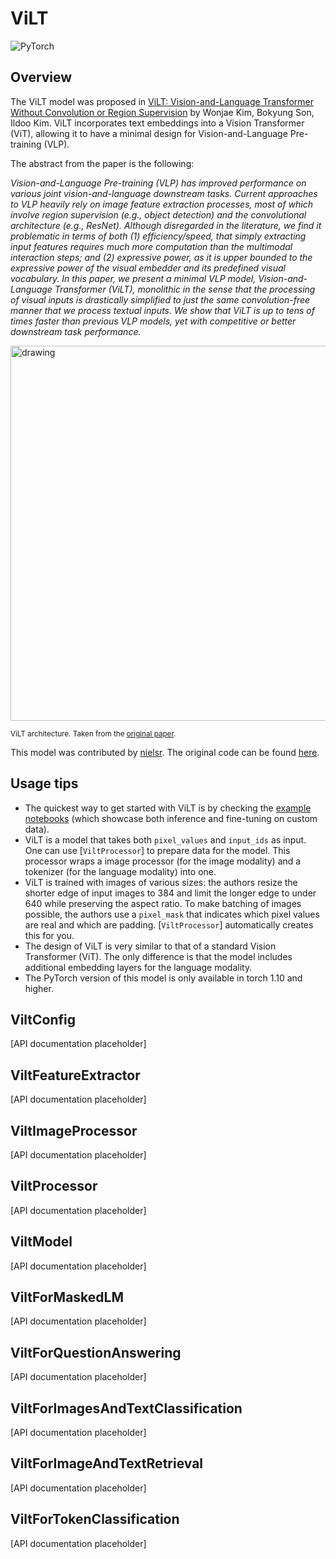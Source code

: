 <!--Copyright 2021 The HuggingFace Team. All rights reserved.

Licensed under the Apache License, Version 2.0 (the "License"); you may not use this file except in compliance with
the License. You may obtain a copy of the License at

http://www.apache.org/licenses/LICENSE-2.0

Unless required by applicable law or agreed to in writing, software distributed under the License is distributed on
an "AS IS" BASIS, WITHOUT WARRANTIES OR CONDITIONS OF ANY KIND, either express or implied. See the License for the
specific language governing permissions and limitations under the License.

⚠️ Note that this file is in Markdown but contain specific syntax for our doc-builder (similar to MDX) that may not be
rendered properly in your Markdown viewer.

-->

# ViLT

<div class="flex flex-wrap space-x-1">
<img alt="PyTorch" src="https://img.shields.io/badge/PyTorch-DE3412?style=flat&logo=pytorch&logoColor=white">
</div>

## Overview

The ViLT model was proposed in [ViLT: Vision-and-Language Transformer Without Convolution or Region Supervision](https://arxiv.org/abs/2102.03334)
by Wonjae Kim, Bokyung Son, Ildoo Kim. ViLT incorporates text embeddings into a Vision Transformer (ViT), allowing it to have a minimal design
for Vision-and-Language Pre-training (VLP).

The abstract from the paper is the following:

*Vision-and-Language Pre-training (VLP) has improved performance on various joint vision-and-language downstream tasks.
Current approaches to VLP heavily rely on image feature extraction processes, most of which involve region supervision
(e.g., object detection) and the convolutional architecture (e.g., ResNet). Although disregarded in the literature, we
find it problematic in terms of both (1) efficiency/speed, that simply extracting input features requires much more
computation than the multimodal interaction steps; and (2) expressive power, as it is upper bounded to the expressive
power of the visual embedder and its predefined visual vocabulary. In this paper, we present a minimal VLP model,
Vision-and-Language Transformer (ViLT), monolithic in the sense that the processing of visual inputs is drastically
simplified to just the same convolution-free manner that we process textual inputs. We show that ViLT is up to tens of
times faster than previous VLP models, yet with competitive or better downstream task performance.*

<img src="https://huggingface.co/datasets/huggingface/documentation-images/resolve/main/vilt_architecture.jpg"
alt="drawing" width="600"/>

<small> ViLT architecture. Taken from the <a href="https://arxiv.org/abs/2102.03334">original paper</a>. </small>

This model was contributed by [nielsr](https://huggingface.co/nielsr). The original code can be found [here](https://github.com/dandelin/ViLT).

## Usage tips

- The quickest way to get started with ViLT is by checking the [example notebooks](https://github.com/NielsRogge/Transformers-Tutorials/tree/master/ViLT)
  (which showcase both inference and fine-tuning on custom data).
- ViLT is a model that takes both `pixel_values` and `input_ids` as input. One can use [`ViltProcessor`] to prepare data for the model.
  This processor wraps a image processor (for the image modality) and a tokenizer (for the language modality) into one.
- ViLT is trained with images of various sizes: the authors resize the shorter edge of input images to 384 and limit the longer edge to
  under 640 while preserving the aspect ratio. To make batching of images possible, the authors use a `pixel_mask` that indicates
  which pixel values are real and which are padding. [`ViltProcessor`] automatically creates this for you.
- The design of ViLT is very similar to that of a standard Vision Transformer (ViT). The only difference is that the model includes
  additional embedding layers for the language modality.
- The PyTorch version of this model is only available in torch 1.10 and higher.

## ViltConfig

[API documentation placeholder]

## ViltFeatureExtractor

[API documentation placeholder]

## ViltImageProcessor

[API documentation placeholder]

## ViltProcessor

[API documentation placeholder]

## ViltModel

[API documentation placeholder]

## ViltForMaskedLM

[API documentation placeholder]

## ViltForQuestionAnswering

[API documentation placeholder]

## ViltForImagesAndTextClassification

[API documentation placeholder]

## ViltForImageAndTextRetrieval

[API documentation placeholder]

## ViltForTokenClassification

[API documentation placeholder]